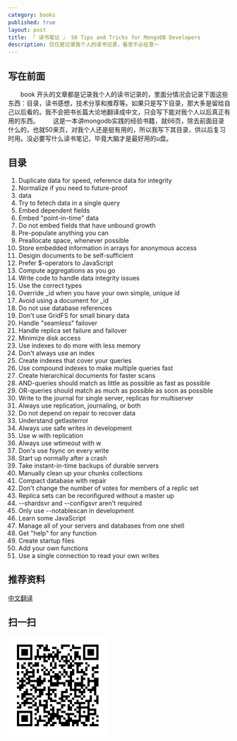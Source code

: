 ```yaml
---
category: books
published: true
layout: post
title: 『 读书笔记 』 50 Tips and Tricks for MongoDB Developers
description: 仅仅是记录我个人的读书记录，看官不必在意～
---
```

  

## 写在前面
　　book 开头的文章都是记录我个人的读书记录的，里面分情况会记录下面这些东西：目录，读书感想，技术分享和推荐等。如果只是写下目录，那大多是留给自己以后看的。我不会把书长篇大论地翻译成中文，只会写下能对我个人以后真正有用的东西。
　　这是一本讲mongodb实践的经验书籍，就66页，除去前面目录什么的，也就50来页，对我个人还是挺有用的，所以我写下其目录，供以后复习时用。没必要写什么读书笔记，毕竟大脑才是最好用的u盘。  

## 目录
>
1. Duplicate data for speed, reference data for integrity
2. Normalize if you need to future-proof 
3. data
3. Try to fetech data in a single query
4. Embed dependent fields
5. Embed "point-in-time" data
6. Do not embed fields that have unbound growth
7. Pre-populate anything you can
8. Preallocate space, whenever possible
9. Store embedded information in arrays for anonymous access
10. Desigin documents to be self-sufficient
11. Prefer $-operators to JavaScript
12. Compute aggregations as you go
13. Write code to handle data integrity issues
14. Use the correct types
15. Override _id when you have your own simple, unique id
16. Avoid using a document for _id
17. Do not use database references
18. Don't use GridFS for small binary data
19. Handle "seamless" failover
20. Handle replica set failure and failover
21. Minimize disk access
22. Use indexes to do more with less memory
23. Don't always use an index
24. Create indexes that cover your queries
25. Use compound indexes to make multiple queries fast
26. Create hierarchical documents for faster scans
27. AND-queries should match as little as possible as fast as possible
28. OR-queries should match as much as possible as soon as possible
29. Write to the journal for single server, replicas for multiserver
30. Always use replication, journaling, or both
31. Do not depend on repair to recover data
32. Understand getlasterror
33. Always use safe writes in development
34. Use w with replication
35. Always use wtimeout with w
36. Don's use fsync on every write
37. Start up normally after a crash
38. Take instant-in-time backups of durable servers
39. Manually clean up your chunks collections
40. Compact database with repair
41. Don't change the number of votes for members of a replic set
42. Replica sets can be reconfigured without a master up
43. --shardsvr and --configsvr aren't required
44. Only use --notablescan in development
45. Learn some JavaScript
46. Manage all of your servers and databases from one shell
47. Get "help" for any function
48. Create startup files
49. Add your own functions
50. Use a single connection to read your own writes

##  推荐资料  

[中文翻译](http://blog.51cto.com/zt/107)



## 扫一扫     

![2014-11-09-50-tips-and-tricks-for-mongodb-developer.md](../../images/share/2014-11-09-50-tips-and-tricks-for-mongodb-developer.md.jpg)